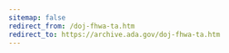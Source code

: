 ```yaml
---
sitemap: false 
redirect_from: /doj-fhwa-ta.htm 
redirect_to: https://archive.ada.gov/doj-fhwa-ta.htm 
---
```

